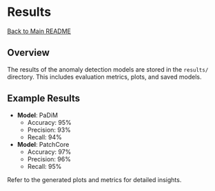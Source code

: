 # Results

[Back to Main README](../README.md)

## Overview
The results of the anomaly detection models are stored in the `results/` directory. This includes evaluation metrics, plots, and saved models.

## Example Results
- **Model**: PaDiM
  - Accuracy: 95%
  - Precision: 93%
  - Recall: 94%
- **Model**: PatchCore
  - Accuracy: 97%
  - Precision: 96%
  - Recall: 95%

Refer to the generated plots and metrics for detailed insights.
